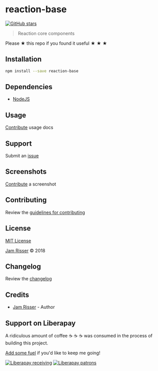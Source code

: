 # reaction-base

[![GitHub stars](https://img.shields.io/github/stars/codejamninja/reaction-base.svg?style=social&label=Stars)](https://github.com/codejamninja/reaction-base)

> Reaction core components

Please ★ this repo if you found it useful ★ ★ ★



## Installation

```sh
npm install --save reaction-base
```


## Dependencies

* [NodeJS](http://nodejs.com)


## Usage

[Contribute](https://github.com/codejamninja/reaction-base/blob/master/CONTRIBUTING.md) usage docs


## Support

Submit an [issue](https://github.com/codejamninja/reaction-base/issues/new)


## Screenshots

[Contribute](https://github.com/codejamninja/reaction-base/blob/master/CONTRIBUTING.md) a screenshot


## Contributing

Review the [guidelines for contributing](https://github.com/codejamninja/reaction-base/blob/master/CONTRIBUTING.md)


## License

[MIT License](https://github.com/codejamninja/reaction-base/blob/master/LICENSE)

[Jam Risser](https://codejam.ninja) © 2018


## Changelog

Review the [changelog](https://github.com/codejamninja/reaction-base/blob/master/CHANGELOG.md)


## Credits

* [Jam Risser](https://codejam.ninja) - Author


## Support on Liberapay

A ridiculous amount of coffee ☕ ☕ ☕ was consumed in the process of building this project.

[Add some fuel](https://liberapay.com/codejamninja/donate) if you'd like to keep me going!

[![Liberapay receiving](https://img.shields.io/liberapay/receives/codejamninja.svg?style=flat-square)](https://liberapay.com/codejamninja/donate)
[![Liberapay patrons](https://img.shields.io/liberapay/patrons/codejamninja.svg?style=flat-square)](https://liberapay.com/codejamninja/donate)
